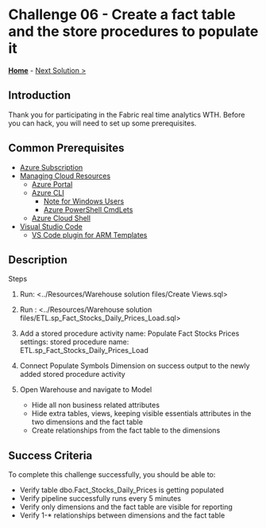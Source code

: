 # Challenge 06 - Create a fact table and the store procedures to populate it

<!-- REMOVE_ME ${navigationLine} (remove this from your MD files if you are writing them manually, this is for the automation script) REMOVE_ME -->

<!-- REPLACE_ME (this section will be removed by the automation script) -->
<!-- If you are using and editing this template manually, ensure the navigation link below is updated to link to next challenge relative to the current challenge. The "Home" link should always link to the homepage of the hack which is the README.md in the hack's parent directory. -->

**[Home](../README.md)** - [Next Solution >](./Solution07.md)

<!-- REPLACE_ME (this section will be removed by the automation script) -->

## Introduction

<!-- REMOVE_ME Thank you for participating in the ${nameOfHackArg} What The Hack. Before you can hack, you will need to set up some prerequisites. (remove this from your MD files if you are writing them manually, this is for the automation script) REMOVE_ME -->

<!-- REPLACE_ME (this section will be removed by the automation script) -->

Thank you for participating in the Fabric real time analytics WTH. Before you can hack, you will need to set up some prerequisites.

<!-- REPLACE_ME (this section will be removed by the automation script) -->

## Common Prerequisites

<!-- If you are editing this template manually, be aware that these links are only designed to work if this Markdown file is in the /xxx-HackName/Student/ folder of your hack. -->

- [Azure Subscription](../../../000-HowToHack/WTH-Common-Prerequisites.md#azure-subscription)
- [Managing Cloud Resources](../../../000-HowToHack/WTH-Common-Prerequisites.md#managing-cloud-resources)
  - [Azure Portal](../../../000-HowToHack/WTH-Common-Prerequisites.md#azure-portal)
  - [Azure CLI](../../../000-HowToHack/WTH-Common-Prerequisites.md#azure-cli)
    - [Note for Windows Users](../../../000-HowToHack/WTH-Common-Prerequisites.md#note-for-windows-users)
    - [Azure PowerShell CmdLets](../../../000-HowToHack/WTH-Common-Prerequisites.md#azure-powershell-cmdlets)
  - [Azure Cloud Shell](../../../000-HowToHack/WTH-Common-Prerequisites.md#azure-cloud-shell)
- [Visual Studio Code](../../../000-HowToHack/WTH-Common-Prerequisites.md#visual-studio-code)
  - [VS Code plugin for ARM Templates](../../../000-HowToHack/WTH-Common-Prerequisites.md#visual-studio-code-plugins-for-arm-templates)

## Description

Steps
1. Run: <../Resources/Warehouse solution files/Create Views.sql>

2. Run : <../Resources/Warehouse solution files/ETL.sp_Fact_Stocks_Daily_Prices_Load.sql> 
    
3. Add a stored procedure activity
    name: Populate Fact Stocks Prices
    settings:
      stored procedure name: ETL.sp_Fact_Stocks_Daily_Prices_Load

4. Connect Populate Symbols Dimension on success output to the newly added stored procedure activity

5. Open Warehouse and navigate to Model
    - Hide all non business related attributes
    - Hide extra tables, views, keeping visible essentials attributes in the two dimensions and the fact table
    - Create relationships from the fact table to the dimensions

## Success Criteria

To complete this challenge successfully, you should be able to:

- Verify table dbo.Fact_Stocks_Daily_Prices is getting populated
- Verify pipeline successfully runs every 5 minutes 
- Verify only dimensions and the fact table are visible for reporting
- Verify 1-* relationships between dimensions and the fact table

